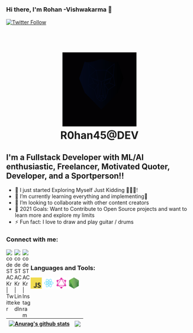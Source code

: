 ### Hi there, I'm Rohan -Vishwakarma  👋 


[![Twitter Follow](https://img.shields.io/twitter/follow/Rohan89483334?color=1DA1F2&logo=twitter&style=for-the-badge)](https://twitter.com/Rohan89483334)
<!-- [![Twitter Follow](https://img.shields.io/twitter/follow/Rohan89483334?color=1DA1F2&logo=twitter&style=for-the-badge)](https://twitter.com/Rohan89483334) -->

<h1 align="center">
  <br>
  <a ><img src="Dev_logo.png" alt="Markdownify" width="200"></a>
  <br>
  R0han45@DEV
  <br>
</h1>

## I'm a Fullstack Developer with ML/AI enthusiastic, Freelancer, Motivated Quoter, Developer, and a Sportperson!!

- 🔭 I just started Exploring Myself Just Kidding 🤣🤣🤣!
- 🌱 I’m currently learning everything and implementing🤣
- 👯 I’m looking to collaborate with other content creators
- 🥅 2021 Goals: Want to Contribute to Open Source projects and want to learn more and explore my limits
- ⚡ Fun fact: I love to draw and play guitar / drums

### Connect with me:

[<img align="left" alt="codeSTACKr | Twitter" width="22px" src="https://cdn.jsdelivr.net/npm/simple-icons@v3/icons/twitter.svg" />][twitter]
[<img align="left" alt="codeSTACKr | LinkedIn" width="22px" src="https://cdn.jsdelivr.net/npm/simple-icons@v3/icons/linkedin.svg" />][linkedin]
[<img align="left" alt="codeSTACKr | Instagram" width="22px" src="https://cdn.jsdelivr.net/npm/simple-icons@v3/icons/instagram.svg" />][instagram]

<br />

### Languages and Tools:


<code><img height="30" src="javascript.png"></code>
<code><img height="30" src="react.png"></code>
<code><img height="30" src="graphql.png"></code>
<code><img height="30" src="nodejs.png"></code>    


<br />

| <a href="https://github.com/R0hanDEV/github-readme-stats"><img align="center" src="https://github-readme-stats.vercel.app/api?username=R0hanDEV&show_icons=true&include_all_commits=true&theme=buefy&hide_border=true" alt="Anurag's github stats" /></a> | <a href="https://github.com/R0hanDEV/github-readme-stats"><img align="center" src="https://github-readme-stats.vercel.app/api/top-langs/?username=R0hanDEV&layout=compact&theme=buefy&hide_border=true" /></a> |
| ------------- | ------------- |
<br />


[Twitter]: https://twitter.com/Rohan89483334
[instagram]: https://instagram.com/_r0han_45
[linkedin]: https://linkedin.com/in/rohan-vishwakarma-99565b176
